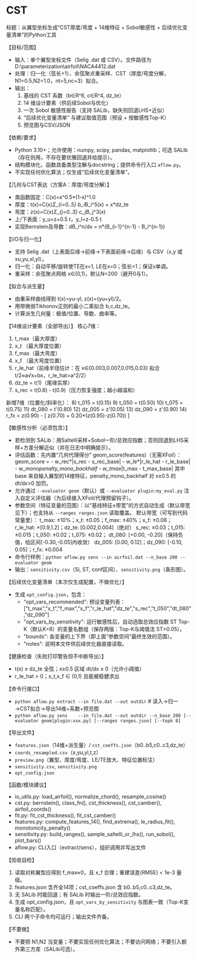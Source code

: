# CST
标题：从翼型坐标生成“CST厚度/弯度 + 14维特征 + Sobol敏感性 + 后续优化变量清单”的Python工具

【目标/范围】
- 输入：单个翼型坐标文件（Selig .dat 或 CSV）。文件路径为D:\parameterization\airfoil\NACA4412.dat
- 处理：归一化（弦长=1）、余弦聚点重采样、CST（厚度/弯度分解，N1=0.5,N2=1.0，nt=5,nc=3）拟合。
- 输出：
  1) 基线的 CST 系数（b∈R^6, c∈R^4, dz_te）
  2) 14 维设计要素（供后续Sobol与优化）
  3) 一次 Sobol 敏感性报告（支持 SALib，缺失则回退LHS+近似）
  4) “后续优化变量清单” 与建议取值范围（预设 + 按敏感性Top-K）
  5) 预览图与CSV/JSON

【依赖/要求】
- Python 3.10+；允许使用：numpy, scipy, pandas, matplotlib；可选 SALib（存在则用，不存在要优雅回退并给提示）。
- 结构模块化，函数具备类型注解与docstring；提供命令行入口 `aflow.py`。
- 不实现任何优化算法；仅生成“后续优化变量清单”。

【几何与CST表达（方案A：厚度/弯度分解）】
- 类函数固定：C(x)=x^0.5*(1-x)^1.0
- 厚度：t(x)=C(x)*Σ_{i=0..5} b_i*B_i^5(x) + x*dz_te
- 弯度：z(x)=C(x)*Σ_{j=0..3} c_j*B_j^3(x)
- 上/下表面：y_u=z+0.5 t，y_l=z-0.5 t
- 实现Bernstein及导数：dB_i^n/dx = n*(B_{i-1}^{n-1} - B_i^{n-1})

【I/O与归一化】
- 支持 Selig .dat（上表面后缘→前缘→下表面前缘→后缘）与 CSV（x,y 或 xu,yu,xl,yl）。
- 归一化：自动平移/旋转使TE在x=1, LE在x=0；弦长=1；保证x单调。
- 重采样：余弦聚点网格 x∈(0,1)，默认N=200（避开0与1）。

【拟合与派生量】
- 由重采样曲线得到 t(x)=yu-yl, z(x)=(yu+yl)/2。
- 用带微弱Tikhonov正则的最小二乘拟合 b,c,dz_te。
- 计算派生几何量：极值/位置、导数、曲率等。

【14维设计要素（全部导出）】
核心7维：
1) t_max（最大厚度）
2) x_t  （最大厚度位置）
3) f_max（最大弯度）
4) x_f  （最大弯度位置）
5) r_le_hat（前缘半径估计：在 x∈{0.003,0.007,0.015,0.03} 拟合 t/2≈a√x+bx，r_le_hat=a^2/2）
6) dz_te = t(1)（尾缘实厚）
7) s_rec = t(0.6) - t(0.9)（压力恢复强度；越小越温和）

新增7维（位置化/斜率化）：
8)  t_015 = t(0.15)
9)  t_050 = t(0.50)
10) t_075 = t(0.75)
11) dt_080 = t'(0.80)
12) dz_005 = z'(0.05)
13) dz_090 = z'(0.90)
14) r_fx = z(0.90) - [ z(0.70) + 0.20*(z(0.95)-z(0.70)) ]

【敏感性分析（必须包含）】
- 若检测到 SALib：用Saltelli采样+Sobol一阶/总效应指数；否则回退到LHS采样+方差分解近似（并在日志中明确提示）。
- 评估函数：先内置“几何代理得分” geom_score(features)（无需XFoil）：
  geom_score = - w_rec*|s_rec - s_rec_base|
               - w_le*|r_le_hat - r_le_base|
               - w_mono*penalty_mono_backhalf
               - w_tmax*|t_max - t_max_base|
  其中 base 来自输入翼型的14维特征，penalty_mono_backhalf 对 x≥0.5 的 dt/dx>0 加罚。
- 允许通过 `--evaluator geom`（默认）或 `--evaluator plugin:my_eval.py` 注入自定义评估器（为后续接入XFoil/代理预留钩子）。
- 参数空间（特征变量的范围）：以“基线特征±带宽”的方式自动生成（默认带宽见下）；也支持从 `--ranges ranges.json` 读取覆盖。
  默认带宽（可写到代码常量里）：
  t_max: ±10%；x_t: ±0.05；f_max: ±40%；x_f: ±0.08；
  r_le_hat: ×[0.9,1.2]；dz_te: [0.002,0.004]（绝对）
  s_rec: ±0.03；t_015: ±0.015；t_050: ±0.02；t_075: ±0.02；
  dt_080: [+0.00, -0.20]（保持负值，给区间[-0.30,-0.05]内收敛）
  dz_005: [0.00, 0.12]；dz_090: [-0.10, 0.05]；r_fx: ±0.004
- 命令行样例：`python aflow.py sens --in airfoil.dat --n_base 200 --evaluator geom`
- 输出：`sensitivity.csv`（Si, ST, conf区间）、`sensitivity.png`（条形图）。

【后续优化变量清单（本次仅生成配置，不做优化）】
- 生成 `opt_config.json`，包含：
  - "opt_vars_recommended": 预设变量列表：
    ["t_max","x_t","f_max","x_f","r_le_hat","dz_te","s_rec","t_050","dt_080","dz_090"]
  - "opt_vars_by_sensitivity": 运行敏感性后，自动选取总效应指数 ST Top-K（默认K=8）的变量名数组（保存两版：Top-K与阈值法 ST>0.05）。
  - "bounds": 各变量的上下界（即上面“参数空间”最终生效的范围）。
  - "notes": 说明本文件供后续优化器直接读取。

【健康检查（失败打印警告但不中断导出）】
- t(x) ≥ dz_te 全弦；x≥0.5 区域 dt/dx ≤ 0（允许小阈值）
- r_le_hat > 0；x_t,x_f ∈ (0,1) 且能被稳健求出

【命令行接口】
- `python aflow.py extract --in file.dat --out outdir`   # 读入→归一→CST拟合→导出14维+系数+预览图
- `python aflow.py sens    --in file.dat --out outdir --n_base 200 [--evaluator geom|plugin:xxx.py] [--ranges ranges.json] [--topk 8]`

【导出文件】
- `features.json`（14维+派生量）/ `cst_coeffs.json`（b0..b5,c0..c3,dz_te）
- `coords_resampled.csv`（x,yu,yl,t,z）
- `preview.png`（翼型、厚度/弯度、LE/TE放大、特征位置标注）
- `sensitivity.csv`, `sensitivity.png`
- `opt_config.json`

【函数/模块建议】
- io_utils.py: load_airfoil(), normalize_chord(), resample_cosine()
- cst.py: bernstein(), class_fn(), cst_thickness(), cst_camber(), airfoil_coords()
- fit.py: fit_cst_thickness(), fit_cst_camber()
- features.py: compute_features_14(), find_extrema(), le_radius_fit(), monotonicity_penalty()
- sensitivity.py: build_ranges(), sample_saltelli_or_lhs(), run_sobol(), plot_bars()
- aflow.py: CLI入口（extract/sens），组织调用并写出文件

【验收自检】
1) 读取对称翼型应得到 f_max≈0，且 x_f 合理；重建误差(RMSE) < 1e-3 量级。
2) features.json 含齐全14项；cst_coeffs.json 含 b0..b5,c0..c3,dz_te。
3) 无 SALib 时能回退；有 SALib 时输出一阶/总效应指数。
4) 生成 opt_config.json，且 `opt_vars_by_sensitivity` 与图表一致（Top-K变量名称匹配）。
5) CLI 两个子命令均可运行；输出文件齐备。

【不要做】
- 不要把 N1,N2 当变量；不要实现任何优化算法；不要访问网络；不要引入额外第三方库（SALib可选）。

